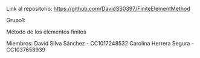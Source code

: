 Link al repositorio: https://github.com/DavidSS0397/FiniteElementMethod

Grupo1:

Método de los elementos finitos

Miembros:
David Silva Sánchez - CC1017248532
Carolina Herrera Segura - CC1037658939

